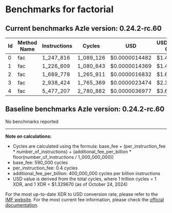 # Benchmarks for factorial

## Current benchmarks Azle version: 0.24.2-rc.60

| Id  | Method Name | Instructions | Cycles    | USD           | USD/Million Calls |
| --- | ----------- | ------------ | --------- | ------------- | ----------------- |
| 0   | fac         | 1_247_816    | 1_089_126 | $0.0000014482 | $1.44             |
| 1   | fac         | 1_226_609    | 1_080_643 | $0.0000014369 | $1.43             |
| 2   | fac         | 1_689_778    | 1_265_911 | $0.0000016832 | $1.68             |
| 3   | fac         | 2_938_424    | 1_765_369 | $0.0000023474 | $2.34             |
| 4   | fac         | 5_477_207    | 2_780_882 | $0.0000036977 | $3.69             |

## Baseline benchmarks Azle version: 0.24.2-rc.60

No benchmarks reported

---

**Note on calculations:**

-   Cycles are calculated using the formula: base_fee + (per_instruction_fee \* number_of_instructions) + (additional_fee_per_billion \* floor(number_of_instructions / 1_000_000_000))
-   base_fee: 590_000 cycles
-   per_instruction_fee: 0.4 cycles
-   additional_fee_per_billion: 400_000_000 cycles per billion instructions
-   USD value is derived from the total cycles, where 1 trillion cycles = 1 XDR, and 1 XDR = $1.329670 (as of October 24, 2024)

For the most up-to-date XDR to USD conversion rate, please refer to the [IMF website](https://www.imf.org/external/np/fin/data/rms_sdrv.aspx).
For the most current fee information, please check the [official documentation](https://internetcomputer.org/docs/current/developer-docs/gas-cost#execution).
